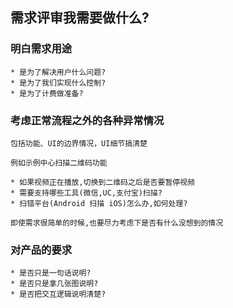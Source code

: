 ## 需求评审我需要做什么?

### 明白需求用途

    * 是为了解决用户什么问题?
    * 是为了我们实现什么控制?
    * 是为了计费做准备?

### 考虑正常流程之外的各种异常情况

    包括功能、UI的边界情况，UI细节搞清楚
    
    例如示例中心扫描二维码功能

    * 如果视频正在播放,切换到二维码之后是否要暂停视频
    * 需要支持哪些工具(微信,UC,支付宝)扫描?
    * 扫错平台(Android 扫描 iOS)怎么办,如何处理?

    即使需求很简单的时候,也要尽力考虑下是否有什么没想到的情况

### 对产品的要求

    * 是否只是一句话说明?
    * 是否只是拿几张图说明?
    * 是否把交互逻辑说明清楚?


